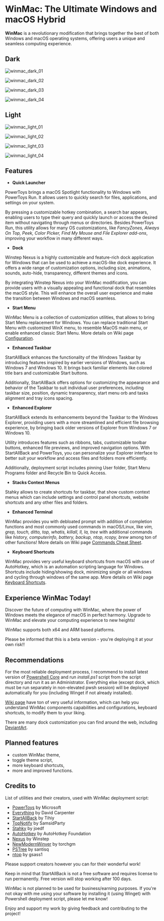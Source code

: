 # WinMac: The Ultimate Windows and macOS Hybrid

**WinMac** is a revolutionary modification that brings together the best of both Windows and macOS operating systems, offering users a unique and seamless computing experience.

## Dark

![winmac_dark_01](https://raw.githubusercontent.com/Asteski/WinMac/main/img/winmac_dark_01.png)

![winmac_dark_02](https://raw.githubusercontent.com/Asteski/WinMac/main/img/winmac_dark_02.png)

![winmac_dark_03](https://raw.githubusercontent.com/Asteski/WinMac/main/img/winmac_dark_03.png)

![winmac_dark_04](https://raw.githubusercontent.com/Asteski/WinMac/main/img/winmac_dark_04.png)

## Light

![winmac_light_01](https://raw.githubusercontent.com/Asteski/WinMac/main/img/winmac_light_01.jpg)

![winmac_light_02](https://raw.githubusercontent.com/Asteski/WinMac/main/img/winmac_light_02.jpg)

![winmac_light_03](https://raw.githubusercontent.com/Asteski/WinMac/main/img/winmac_light_03.png)

![winmac_light_04](https://raw.githubusercontent.com/Asteski/WinMac/main/img/winmac_light_04.png)


## Features

- **Quick Launcher**

PowerToys brings a macOS Spotlight functionality to Windows with PowerToys Run. It allows users to quickly search for files, applications, and settings on your system. 

By pressing a customizable hotkey combination, a search bar appears, enabling users to type their query and quickly launch or access the desired item without navigating through menus or directories. Besides PowerToys Run, this utility allows for many OS customizations, like *FancyZones, Always On Top, Peek, Color Picker, Find My Mouse and File Explorer add-ons*, improving your workflow in many different ways.

- **Dock**

Winstep Nexus is a highly customizable and feature-rich dock application for Windows that can be used to achieve a macOS-like dock experience. It offers a wide range of customization options, including size, animations, sounds, auto-hide, transparency, different themes and icons.

By integrating Winstep Nexus into your WinMac modification, you can provide users with a visually appealing and functional dock that resembles the macOS style. This will enhance the overall user experience and make the transition between Windows and macOS seamless. 

- **Start Menu**

WinMac Menu is a collection of customization utilities, that allows to bring Start Menu replacement for Windows. You can replace traditional Start Menu with customized WinX menu, to resemble MacOS main menu, or enable enhanced classic Start Menu. More details on Wiki page [Configuration](https://github.com/Asteski/WinMac/wiki/Configuration#winmac-menu).

- **Enhanced Taskbar**

StartAllBack enhances the functionality of the Windows Taskbar by introducing features inspired by earlier versions of Windows, such as Windows 7 and Windows 10. It brings back familiar elements like colored title bars and customizable Start buttons. 

Additionally, StartAllBack offers options for customizing the appearance and behavior of the Taskbar to suit individual user preferences, including taskbar size, position, dynamic transparency, start menu orb and tasks alignment and tray icons spacing.

- **Enhanced Explorer**

StartAllBack extends its enhancements beyond the Taskbar to the Windows Explorer, providing users with a more streamlined and efficient file browsing experience, by bringing back older versions of Explorer from Windows 7 or Windows 10. 

Utility introduces features such as ribbons, tabs, customizable toolbar buttons, enhanced file previews, and improved navigation options. With StartAllBack and PowerToys, you can personalize your Explorer interface to better suit your workflow and access files and folders more efficiently.

Additionally, deployment script includes pinning User folder, Start Menu Programs folder and Recycle Bin to Quick Access.

- **Stacks Context Menus**

Stahky allows to create shortcuts for taskbar, that show custom context menus which can include settings and control panel shortcuts, website shortcuts and any other files and folders.

- **Enhanced Terminal**

WinMac provides you with debloated prompt with addition of completion functions and most commonly used commands in macOS/Linux, like *vim, grep, touch, ditto, top, whatis, killall, ll, la, tree* with additional commands like *history, computerinfo, battery, backup, ntop, rcopy, brew* among ton of other functions! More details on Wiki page [Commands Cheat Sheet](https://github.com/Asteski/WinMac/wiki/Commands-Cheat-Sheet).

- **Keyboard Shortcuts**

WinMac provides very useful keyboard shortcuts from macOS with use of AutoHotkey, which is an automation scripting language for Windows. Shortcuts include hiding/showing dock, minimizing single or all windows and cycling through windows of the same app. More details on Wiki page [Keyboard Shortcuts](https://github.com/Asteski/WinMac/wiki/Commands-cheat-sheet#keyboard-shortcuts).

## Experience WinMac Today!

Discover the future of computing with WinMac, where the power of Windows meets the elegance of macOS in perfect harmony. Upgrade to WinMac and elevate your computing experience to new heights!

WinMac supports both x64 and ARM based platforms.

Please be informed that this is a beta version - you're deploying it at your own risk!!

## Recommendations

For the most reliable deployment process, I recommend to install latest version of [Powershell Core](https://github.com/PowerShell/PowerShell) and run *install.ps1* script from the script directory and run it as an Administrator. Everything else (except dock, which must be run separately in non-elevated pwsh session) will be deployed automatically for you (including Winget if not already installed).

[Wiki page](https://github.com/Asteski/WinMac/wiki) have ton of very useful information, which can help you understand WinMac components capabilities and configurations, keyboard shortcuts, to modify them to your liking.

There are many dock customization you can find around the web, including [DeviantArt](https://www.deviantart.com/search?q=winstep+dock+windows).

## Planned features

- custom WinMac theme,
- toggle theme script,
- more keyboard shortcuts,
- more and improved functions.

## Credits to

List of utilities and their creators, used with WinMac deployment script:

- [PowerToys](https://learn.microsoft.com/en-us/windows/powertoys/) by Microsoft
- [Everything](https://www.voidtools.com/) by David Carpenter
- [StartAllBack](https://www.startallback.com/) by Tihiy
- [TopNotify](https://github.com/SamsidParty/TopNotify) by SamsidParty
- [Stahky](https://github.com/joedf/stahky) by joedf
- [AutoHotkey](https://www.autohotkey.com/) by AutoHotkey Foundation
- [Nexus](https://www.winstep.net/nexus.asp) by Winstep
- [NewModernWinver](https://github.com/torchgm/NewModernWinver) by torchgm
- [PSTree](https://github.com/santisq/PSTree) by santisq
- [ntop](https://github.com/gsass1/NTop) by gsass1

Please support creators however you can for their wonderful work!

Keep in mind that StartAllBack is not a free software and requires license to run permanently. Free version will stop working after 100 days.

WinMac is not planned to be used for business/earning purposes. If you're not okay with me using your software by installing it (using Winget) with Powershell deployment script, please let me know!

Enjoy and support my work by giving feedback and contributing to the project!
